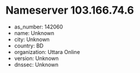 # Nameserver 103.166.74.6

* as_number: 142060
* name: Unknown
* city: Unknown
* country: BD
* organization: Uttara Online
* version: Unknown
* dnssec: Unknown
